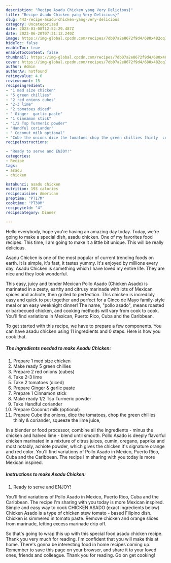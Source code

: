 ```yaml
---
description: "Recipe Asadu Chicken yang Very Delicious}"
title: "Recipe Asadu Chicken yang Very Delicious}"
slug: 443-recipe-asadu-chicken-yang-very-delicious
category: Uncategorized
date: 2023-03-08T12:52:29.487Z
date: 2023-06-20T07:31:12.240Z
image: https://img-global.cpcdn.com/recipes/7db07a2e8672f9d4/680x482cq70/asadu-chicken-recipe-main-photo.jpg
hideToc: false
enableToc: true
enableTocContent: false
thumbnail: https://img-global.cpcdn.com/recipes/7db07a2e8672f9d4/680x482cq70/asadu-chicken-recipe-main-photo.jpg
cover: https://img-global.cpcdn.com/recipes/7db07a2e8672f9d4/680x482cq70/asadu-chicken-recipe-main-photo.jpg
author: Admin
authorAv: notfound
ratingvalue: 4.6
reviewcount: 15
recipeingredient:
- "1 med size chicken"
- "5 green chillies"
- "2 red onions cubes"
- "2-3 lime"
- "2 tomatoes diced"
- " Ginger  garlic paste"
- "1 Cinnamon stick"
- "1/2 Tsp Turmeric powder"
- "Handful coriander"
- " Coconut milk optional"
- "Cube the onions dice the tomatoes chop the green chillies thinly  coriander squeeze the lime juice"
recipeinstructions:

- "Ready to serve and ENJOY!"
categories:
- Recipe
tags:
- asadu
- chicken

katakunci: asadu chicken 
nutrition: 193 calories
recipecuisine: American
preptime: "PT17M"
cooktime: "PT30M"
recipeyield: "4"
recipecategory: Dinner

---
```



Hello everybody, hope you're having an amazing day today. Today, we're going to make a special dish, asadu chicken. One of my favorites food recipes. This time, I am going to make it a little bit unique. This will be really delicious.

Asadu Chicken is one of the most popular of current trending foods on earth. It is simple, it's fast, it tastes yummy. It's enjoyed by millions every day. Asadu Chicken is something which I have loved my entire life. They are nice and they look wonderful.

This easy, juicy and tender Mexican Pollo Asado (Chicken Asado) is marinated in a zesty, earthy and citrusy marinade with lots of Mexican spices and achiote, then grilled to perfection. This chicken is incredibly easy and quick to put together and perfect for a Cinco de Mayo family-style meal or an easy weeknight dinner! The name, &#34;pollo asado&#34;, means roasted or barbecued chicken, and cooking methods will vary from cook to cook. You&#39;ll find variations in Mexican, Puerto Rico, Cuba and the Caribbean.


To get started with this recipe, we have to prepare a few components. You can have asadu chicken using 11 ingredients and 0 steps. Here is how you cook that.

<!--inarticleads1-->

##### The ingredients needed to make Asadu Chicken:

1. Prepare 1 med size chicken
1. Make ready 5 green chillies
1. Prepare 2 red onions (cubes)
1. Take 2-3 lime
1. Take 2 tomatoes (diced)
1. Prepare  Ginger &amp; garlic paste
1. Prepare 1 Cinnamon stick
1. Make ready 1/2 Tsp Turmeric powder
1. Take Handful coriander
1. Prepare  Coconut milk (optional)
1. Prepare Cube the onions, dice the tomatoes, chop the green chillies thinly &amp; coriander, squeeze the lime juice,


In a blender or food processor, combine all the ingredients - minus the chicken and halved lime - blend until smooth. Pollo Asado is deeply flavorful chicken marinated in a mixture of citrus juices, cumin, oregano, paprika and most notably, achiote powder, which gives the chicken it&#39;s signature orange and red color. You&#39;ll find variations of Pollo Asado in Mexico, Puerto Rico, Cuba and the Caribbean. The recipe I&#39;m sharing with you today is more Mexican inspired. 

<!--inarticleads2-->

##### Instructions to make Asadu Chicken:


1. Ready to serve and ENJOY!

You&#39;ll find variations of Pollo Asado in Mexico, Puerto Rico, Cuba and the Caribbean. The recipe I&#39;m sharing with you today is more Mexican inspired. Simple and easy way to cook CHICKEN ASADO (exact ingredients below) Chicken Asado is a type of chicken stew tomato - based Filipino dish. Chicken is simmered in tomato paste. Remove chicken and orange slices from marinade, letting excess marinade drip off. 

So that's going to wrap this up with this special food asadu chicken recipe. Thank you very much for reading. I'm confident that you will make this at home. There's gonna be interesting food in home recipes coming up. Remember to save this page on your browser, and share it to your loved ones, friends and colleague. Thank you for reading. Go on get cooking!
